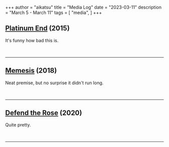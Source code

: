 +++
author = "aikatsu"
title = "Media Log"
date = "2023-03-11"
description = "March 5 - March 11"
tags = [
    "media",
]
+++

## [Platinum End](https://www.mangaupdates.com/series/8db5z08/platina-end) (2015)

It's funny how bad this is.


<br>

---

## [Memesis](https://www.mangaupdates.com/series/5wgt83d/memesis) (2018)

Neat premise, but no surprise it didn't run long.

<br>

---

## [Defend the Rose](https://www.mangaupdates.com/series/y1q7b7p/defend-the-rose) (2020)

Quite pretty.

<br>

---

<br>





